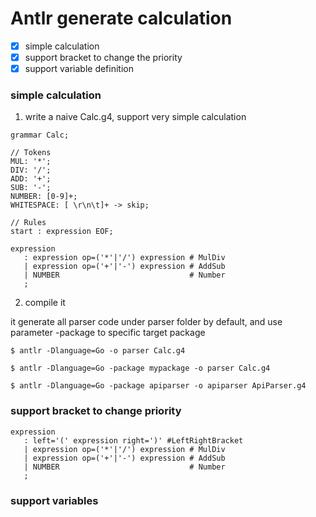 # Antlr generate calculation

- [x] simple calculation
- [x] support bracket to change the priority
- [x] support variable definition

### simple calculation

1. write a naive Calc.g4, support very simple calculation

```antlr
grammar Calc;

// Tokens
MUL: '*';
DIV: '/';
ADD: '+';
SUB: '-';
NUMBER: [0-9]+;
WHITESPACE: [ \r\n\t]+ -> skip;

// Rules
start : expression EOF;

expression
   : expression op=('*'|'/') expression # MulDiv
   | expression op=('+'|'-') expression # AddSub
   | NUMBER                             # Number
   ;
```

2. compile it

it generate all parser code under parser folder by default, and use parameter -package <name> to specific target package 

```shell
$ antlr -Dlanguage=Go -o parser Calc.g4
```

```shell
$ antlr -Dlanguage=Go -package mypackage -o parser Calc.g4
```

```shell
$ antlr -Dlanguage=Go -package apiparser -o apiparser ApiParser.g4
```

### support bracket to change priority

```antlr
expression
   : left='(' expression right=')' #LeftRightBracket
   | expression op=('*'|'/') expression # MulDiv
   | expression op=('+'|'-') expression # AddSub
   | NUMBER                             # Number
   ;
```

### support variables

```antlr

```
